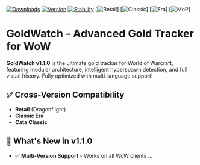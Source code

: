 [![Downloads](https://cf.way2muchnoise.eu/full_goldwatch-gw_downloads.svg)](https://www.curseforge.com/wow/addons/goldwatch-gw)
[![Version](https://img.shields.io/badge/Version-1.1.0-blue)](https://www.curseforge.com/wow/addons/goldwatch-gw)
[![Stability](https://img.shields.io/badge/Stability-98%25-success)](https://github.com/Bisolino/GoldWatch)
[![Retail](https://img.shields.io/badge/Retail-Supported-green)] 
[![Classic](https://img.shields.io/badge/Classic-Supported-green)] 
[![Era](https://img.shields.io/badge/Era-Supported-green)] 
[![MoP](https://img.shields.io/badge/MoP_Classic-Supported-green)]

# GoldWatch - Advanced Gold Tracker for WoW

**GoldWatch v1.1.0** is the ultimate gold tracker for World of Warcraft, featuring modular architecture, intelligent hyperspawn detection, and full visual history. Fully optimized with multi-language support!

## ✅ Cross-Version Compatibility
- **Retail** (Dragonflight)
- **Classic Era**
- **Cata Classic**

## 🚀 What's New in v1.1.0
- ✅ **Multi-Version Support** - Works on all WoW clients
...
